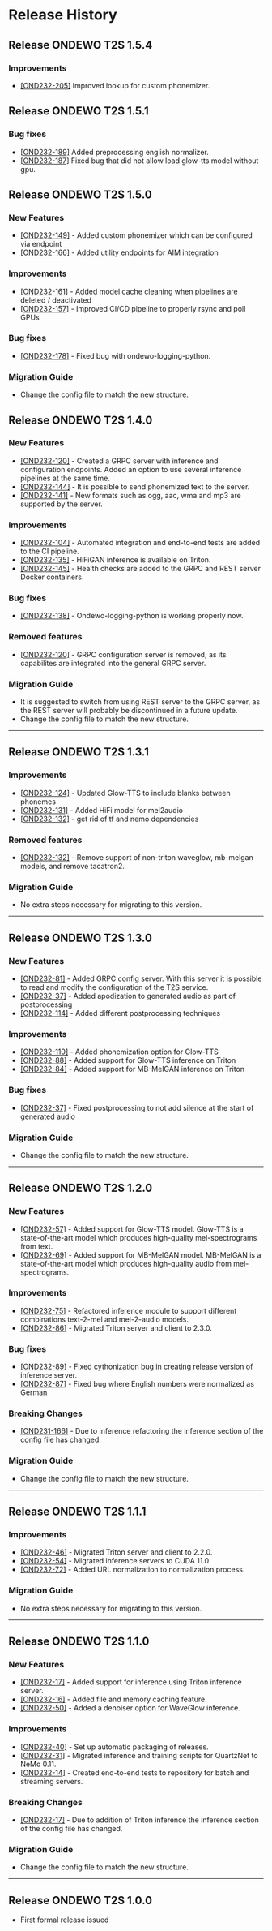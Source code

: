 # Release History

## Release ONDEWO T2S 1.5.4

### Improvements
* [[OND232-205]](https://ondewo.atlassian.net/browse/OND232-205) Improved lookup for custom phonemizer.

## Release ONDEWO T2S 1.5.1

### Bug fixes
* [[OND232-189]](https://ondewo.atlassian.net/browse/OND232-189) Added preprocessing english normalizer.
* [[OND232-187]](https://ondewo.atlassian.net/browse/OND232-187) Fixed bug that did not allow load glow-tts model without gpu.

## Release ONDEWO T2S 1.5.0

### New Features

* [[OND232-149]](https://ondewo.atlassian.net/browse/OND232-149) - Added custom phonemizer which can be configured via endpoint
* [[OND232-166]](https://ondewo.atlassian.net/browse/OND232-166) - Added utility endpoints for AIM integration

### Improvements

* [[OND232-161]](https://ondewo.atlassian.net/browse/OND232-161) - Added model cache cleaning when pipelines are deleted / deactivated
* [[OND232-157]](https://ondewo.atlassian.net/browse/OND232-157) - Improved CI/CD pipeline to properly rsync and poll GPUs

### Bug fixes

* [[OND232-178]](https://ondewo.atlassian.net/browse/OND232-178) - Fixed bug with ondewo-logging-python.

### Migration Guide

* Change the config file to match the new structure.

## Release ONDEWO T2S 1.4.0

### New Features

* [[OND232-120]](https://ondewo.atlassian.net/browse/OND232-120) - Created a GRPC server with inference and configuration endpoints.
  Added an option to use several inference pipelines at the same time.
* [[OND232-144]](https://ondewo.atlassian.net/browse/OND232-144) - It is possible to send phonemized text to the server.
* [[OND232-141]](https://ondewo.atlassian.net/browse/OND232-141) - New formats such as ogg, aac, wma and mp3 are supported by the server.

### Improvements

* [[OND232-104]](https://ondewo.atlassian.net/browse/OND232-104) - Automated integration and end-to-end tests are added to the CI pipeline.
* [[OND232-135]](https://ondewo.atlassian.net/browse/OND232-135) - HiFiGAN inference is available on Triton.
* [[OND232-145]](https://ondewo.atlassian.net/browse/OND232-135) - Health checks are added to the GRPC and REST server Docker containers.

### Bug fixes

* [[OND232-138]](https://ondewo.atlassian.net/browse/OND232-138) - Ondewo-logging-python is working properly now.

### Removed features

* [[OND232-120]](https://ondewo.atlassian.net/browse/OND232-120) - GRPC configuration server is removed, as its capabilites are integrated into the general GRPC server.

### Migration Guide

* It is suggested to switch from using REST server to the GRPC server, as the REST server will probably be discontinued in a future update.
* Change the config file to match the new structure.

*****************

## Release ONDEWO T2S 1.3.1

### Improvements

* [[OND232-124]](https://ondewo.atlassian.net/browse/OND232-124) - Updated Glow-TTS to include blanks between
  phonemes
* [[OND232-131]](https://ondewo.atlassian.net/browse/OND232-131) - Added HiFi model for mel2audio
* [[OND232-132]](https://ondewo.atlassian.net/browse/OND232-132) - get rid of tf and nemo dependencies

### Removed features

* [[OND232-132]](https://ondewo.atlassian.net/browse/OND232-132) - Remove support of non-triton waveglow,
  mb-melgan models, and remove tacatron2.

### Migration Guide

* No extra steps necessary for migrating to this version.

*****************

## Release ONDEWO T2S 1.3.0

### New Features

* [[OND232-81]](https://ondewo.atlassian.net/browse/OND232-81) - Added GRPC config server. With this server it
  is possible to read and modify the configuration of the T2S service.
* [[OND232-37]](https://ondewo.atlassian.net/browse/OND232-37) - Added apodization to generated audio as part
  of postprocessing
* [[OND232-114]](https://ondewo.atlassian.net/browse/OND232-37) - Added different postprocessing techniques

### Improvements

* [[OND232-110]](https://ondewo.atlassian.net/browse/OND232-110) - Added phonemization option for Glow-TTS
* [[OND232-88]](https://ondewo.atlassian.net/browse/OND232-88) - Added support for Glow-TTS inference on
  Triton
* [[OND232-84]](https://ondewo.atlassian.net/browse/OND232-84) - Added support for MB-MelGAN inference on
  Triton

### Bug fixes

* [[OND232-37]](https://ondewo.atlassian.net/browse/OND232-37) - Fixed postprocessing to not add silence at
  the start of generated audio

### Migration Guide

* Change the config file to match the new structure.

*****************

## Release ONDEWO T2S 1.2.0

### New Features

* [[OND232-57]](https://ondewo.atlassian.net/browse/OND232-57) - Added support for Glow-TTS model. Glow-TTS is
  a state-of-the-art model which produces high-quality mel-spectrograms from text.
* [[OND232-69]](https://ondewo.atlassian.net/browse/OND232-69) - Added support for MB-MelGAN model. MB-MelGAN
  is a state-of-the-art model which produces high-quality audio from mel-spectrograms.

### Improvements

* [[OND232-75]](https://ondewo.atlassian.net/browse/OND232-75) - Refactored inference module to support
  different combinations text-2-mel and mel-2-audio models.
* [[OND232-86]](https://ondewo.atlassian.net/browse/OND232-86) - Migrated Triton server and client to 2.3.0.

### Bug fixes

* [[OND232-89]](https://ondewo.atlassian.net/browse/OND232-89) - Fixed cythonization bug in creating release
  version of inference server.
* [[OND232-87]](https://ondewo.atlassian.net/browse/OND232-87) - Fixed bug where English numbers were
  normalized as German

### Breaking Changes

* [[OND231-166]](https://ondewo.atlassian.net/browse/OND231-166) - Due to inference refactoring the inference
  section of the config file has changed.

### Migration Guide

* Change the config file to match the new structure.

*****************

## Release ONDEWO T2S 1.1.1

### Improvements

* [[OND232-46]](https://ondewo.atlassian.net/browse/OND232-46) - Migrated Triton server and client to 2.2.0.
* [[OND232-54]](https://ondewo.atlassian.net/browse/OND232-54) - Migrated inference servers to CUDA 11.0
* [[OND232-72]](https://ondewo.atlassian.net/browse/OND232-72) - Added URL normalization to normalization
  process.

### Migration Guide

* No extra steps necessary for migrating to this version.

*****************

## Release ONDEWO T2S 1.1.0

### New Features

* [[OND232-17]](https://ondewo.atlassian.net/browse/OND232-17) - Added support for inference using Triton
  inference server.
* [[OND232-16]](https://ondewo.atlassian.net/browse/OND232-16) - Added file and memory caching feature.
* [[OND232-50]](https://ondewo.atlassian.net/browse/OND232-50) - Added a denoiser option for WaveGlow
  inference.

### Improvements

* [[OND232-40]](https://ondewo.atlassian.net/browse/OND232-40) - Set up automatic packaging of releases.
* [[OND232-31]](https://ondewo.atlassian.net/browse/OND232-31) - Migrated inference and training scripts for
  QuartzNet to NeMo 0.11.
* [[OND232-14]](https://ondewo.atlassian.net/browse/OND232-14) - Created end-to-end tests to repository for
  batch and streaming servers.

### Breaking Changes

* [[OND232-17]](https://ondewo.atlassian.net/browse/OND232-17) - Due to addition of Triton inference the
  inference section of the config file has changed.

### Migration Guide

* Change the config file to match the new structure.

*****************

## Release ONDEWO T2S 1.0.0

* First formal release issued
